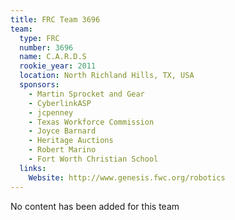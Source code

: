 ```yaml
---
title: FRC Team 3696
team:
  type: FRC
  number: 3696
  name: C.A.R.D.S
  rookie_year: 2011
  location: North Richland Hills, TX, USA
  sponsors:
    - Martin Sprocket and Gear
    - CyberlinkASP
    - jcpenney
    - Texas Workforce Commission
    - Joyce Barnard
    - Heritage Auctions
    - Robert Marino
    - Fort Worth Christian School
  links:
    Website: http://www.genesis.fwc.org/robotics
---
```

No content has been added for this team